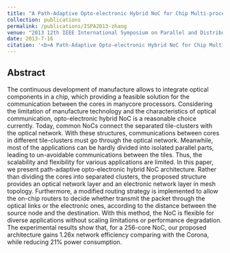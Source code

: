 ```yaml
---
title: "A Path-Adaptive Opto-electronic Hybrid NoC for Chip Multi-processor"
collection: publications
permalink: /publications/ISPA2013-zhang
venue: "2013 12th IEEE International Symposium on Parallel and Distributed Processing with Applications (ISPA 2013)"
date: 2013-7-16
citation: '<b>A Path-Adaptive Opto-electronic Hybrid NoC for Chip Multi-processor</b>. <b>Mingzhe Zhang</b>, Da Wang, Xiaochun Ye, Liqiang He, Dongrui Fan, Zhiyong Liu. <i>2013 12th IEEE International Symposium on Parallel and Distributed Processing with Applications</i>. <b>ISPA 2013</b>.'
---
```


## Abstract
The continuous development of manufacture allows to integrate optical components in a chip, which providing a feasible solution for the communication between the cores in manycore processors. Considering the limitation of manufacture technology and the characteristics of optical communication, opto-electronic hybrid NoC is a reasonable choice currently. Today, common NoCs connect the separated tile-clusters with the optical network. With these structures, communications between cores in different tile-clusters must go through the optical network. Meanwhile, most of the applications can be hardly divided into isolated parallel parts, leading to un-avoidable communications between the tiles. Thus, the scalability and flexibility for various applications are limited. In this paper, we present path-adaptive opto-electronic hybrid NoC architecture. Rather than dividing the cores into separated clusters, the proposed structure provides an optical network layer and an electronic network layer in mesh topology. Furthermore, a modified routing strategy is implemented to allow the on-chip routers to decide whether transmit the packet through the optical links or the electronic ones, according to the distance between the source node and the destination. With this method, the NoC is flexible for diverse applications without scaling limitations or performance degradation. The experimental results show that, for a 256-core NoC, our proposed architecture gains 1.26x network efficiency comparing with the Corona, while reducing 21% power consumption.